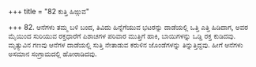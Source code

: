 +++
title = "82 ಕುತ್ತಿ ಹಿಙ್ಗುವ"

+++
82. ಆನೆಗಳು ತಮ್ಮ ಬಳಿ ಬಂದ, ತಿವಿದು ಹಿನ್ನೆಗೆಯುವ ಭಟರನ್ನು ದಾಡೆಯಲ್ಲಿ ಒತ್ತಿ ಎತ್ತಿ ಹಿಡಿದಾಗ, ಅವರ ಮೈಯಿಂದ ಸುರಿಯುವ ರಕ್ತಧಾರೆಗೆ ಪಿಶಾಚಗಳ ಪರಿವಾರ ಮುತ್ತಿಗೆ ಹಾಕಿ, ಬಾಯಿಗಳನ್ನು ಒಡ್ಡಿ ರಕ್ತ ಕುಡಿದವು. ಮೃತ್ಯುವಿನ ಗಣವು ಆನೆಗಳ ದಾಡೆಯಲ್ಲಿ ಸುತ್ತಿ ನೇತಾಡುವ ಕರುಳಿನ ಜೊಂಡೆಗಳನ್ನು  ತಿನ್ನುತ್ತಿದ್ದವು.  ಹೀಗೆ ಆನೆಗಳು ಅಸಮಾನ ಸಂಗ್ರಾಮದಲ್ಲಿ ಹೋರಾಡಿದವು.